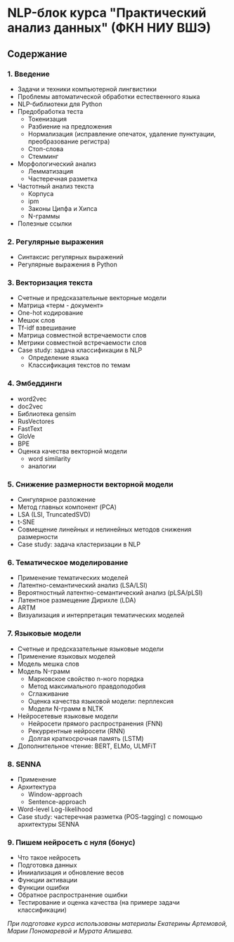 # NLP-блок курса "Практический анализ данных" (ФКН НИУ ВШЭ)

## Содержание
### 1. Введение
  * Задачи и техники компьютерной лингвистики
  * Проблемы автоматической обработки естественного языка
  * NLP-библиотеки для Python
  * Предобработка теста
      - Токенизация
      - Разбиение на предложения
      - Нормализация (исправление опечаток, удаление пунктуации, преобразование регистра)
      - Стоп-слова
      - Стемминг
   * Морфологический анализ
      - Лемматизация
      - Частеречная разметка
   * Частотный анализ текста 
      - Корпуса
      - ipm
      - Законы Ципфа и Хипса
      - N-граммы
   * Полезные ссылки
   
### 2. Регулярные выражения
   * Синтаксис регулярных выражений
   * Регулярные выражения в Python
    
### 3. Векторизация текста
   * Счетные и предсказательные векторные модели
   * Матрица «терм - документ»
   * One-hot кодирование
   * Мешок слов
   * Tf-idf взвешивание
   * Матрица совместной встречаемости слов
   * Метрики совместной встречаемости слов
   * Case study: задача классификации в NLP
        - Определение языка
        - Классификация текстов по темам
        
 ### 4. Эмбеддинги
   * word2vec
   * doc2vec
   * Библиотека gensim
   * RusVectores
   * FastText
   * GloVe
   * BPE
   * Оценка качества векторной модели
       - word similarity
       - аналогии 
       
### 5. Снижение размерности векторной модели
   * Сингулярное разложение
   * Метод главных компонент (PCA)
   * LSA (LSI, TruncatedSVD)
   * t-SNE
   * Совмещение линейных и нелинейных методов снижения размерности
   * Case study: задача кластеризации в NLP
 
### 6. Тематическое моделирование
   * Применение тематических моделей
   * Латентно-семантический анализ (LSA/LSI)
   * Вероятностный латентно-семантический анализ (pLSA/pLSI)
   * Латентное размещение Дирихле (LDA)
   * ARTM
   * Визуализация и интерпретация тематических моделей
   
 ### 7. Языковые модели
   * Счетные и предсказательные языковые модели
   * Применение языковых моделей
   * Модель мешка слов
   * Модель N-грамм
      - Марковское свойство n-ного порядка
      - Метод максимального правдоподобия
      - Сглаживание 
      - Оценка качества языковой модели: перплексия
      - Модели N-грамм в NLTK
   * Нейросетевые языковые модели
      - Нейросети прямого распространения (FNN)
      - Рекуррентные нейросети (RNN)
      - Долгая краткосрочная память (LSTM)
   * Дополнительное чтение: BERT, ELMo, ULMFiT
 
 ### 8. SENNA
   * Применение
   * Архитектура
       - Window-approach
       - Sentence-approach
   * Word-level Log-likelihood
   * Case study: частеречная разметка (POS-tagging) с помощью архитектуры SENNA
   
 ### 9. Пишем нейросеть с нуля (бонус)
   * Что такое нейросеть
   * Подготовка данных
   * Инииализация и обновление весов
   * Функции активации
   * Функции ошибки
   * Обратное распространение ошибки
   * Тестирование и оценка качества (на примере задачи классификации)
     
*При подготовке курса использованы материалы Екатерины Артемовой, Марии Пономаревой и Мурата Апишева.*
  
